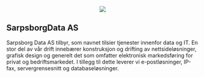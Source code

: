 
<p align="center"><a href="https://sarpsborgdata.no" target="_blank"><img src="https://i0.wp.com/sarpsborgdata.no/wp-content/uploads/2020/04/logo-full-web.png?w=400&ssl=1"></a></p>

## SarpsborgData AS

Sarpsborg Data AS tilbyr, som navnet tilsier tjenester innenfor data og IT. En stor del av vår drift innebærer konstruksjon og drifting av nettsideløsninger, grafisk design og generelt det som omfatter elektronisk markedsføring for privat og bedriftsmarkedet. I tillegg til dette leverer vi e-postløsninger, IP-fax, servergrensesnitt og databaseløsninger.

